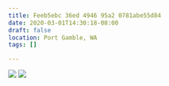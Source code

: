 ```yaml
---
title: Feeb5ebc 36ed 4946 95a2 0781abe55d84
date: 2020-03-01T14:30:18-08:00
draft: false
location: Port Gamble, WA
tags: []

---
```



![](https://d17enza3bfujl8.cloudfront.net/L1000104.jpg)
![](https://d17enza3bfujl8.cloudfront.net/L1000087.jpg)

